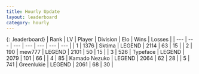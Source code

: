 ```yaml
---
title: Hourly Update
layout: leaderboard
category: hourly
---
```


{: .leaderboard}
| Rank | LV | Player | Division | Elo | Wins | Losses |
| --- | --- | --- | --- | --- | --- | --- |
| <span data-change="0">1</span> | 1376 | <span title="ID: 353063">Sktima</span> | LEGEND | <span data-change="0">2114</span> | <span data-change="0">63</span> | <span data-change="0">15</span> |
| <span data-change="0">2</span> | 190 | <span title="ID: 5578">mew777</span> | LEGEND | <span data-change="0">2101</span> | <span data-change="0">50</span> | <span data-change="0">15</span> |
| <span data-change="1">3</span> | 526 | <span title="ID: 628233">Typeface</span> | LEGEND | <span data-change="6">2079</span> | <span data-change="1">101</span> | <span data-change="0">66</span> |
| <span data-change="1">4</span> | 85 | <span title="ID: 665001">Kamado Nezuko</span> | LEGEND | <span data-change="0">2064</span> | <span data-change="0">62</span> | <span data-change="0">28</span> |
| <span data-change="1">5</span> | 741 | <span title="ID: 540">Greenlukie</span> | LEGEND | <span data-change="0">2061</span> | <span data-change="0">68</span> | <span data-change="0">30</span> |